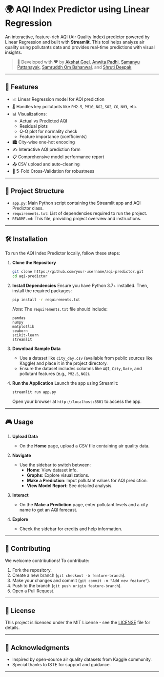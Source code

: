 # 🌍 AQI Index Predictor using Linear Regression

An interactive, feature-rich AQI (Air Quality Index) predictor powered by Linear Regression and built with **Streamlit**. This tool helps analyze air quality using pollutants data and provides real-time predictions with visual insights.

> 📌 Developed with ❤️ by [Akshat Goel](http://linkedin.com/in/akshat-goel-b13054323), [Anwita Padhi](https://www.linkedin.com/in/anwita-padhi-187576321/), [Samanyu Pattanayak](https://www.linkedin.com/in/samanyu-pattanayak-8757551a9/), [Samruddh Om Bahanwal](https://www.linkedin.com/in/samruddh-om-bahanwal-48a93a228?utm_source=share&utm_campaign=share_via&utm_content=profile&utm_medium=ios_app), and [Shruti Deepak](https://www.linkedin.com/in/shruti-deepak-956820362/)

---

## 🚀 Features

- 📈 Linear Regression model for AQI prediction
- 🌡️ Handles key pollutants like `PM2.5`, `PM10`, `NO2`, `SO2`, `CO`, `NH3`, etc.
- 📊 Visualizations:
  - Actual vs Predicted AQI
  - Residual plots
  - Q-Q plot for normality check
  - Feature importance (coefficients)
- 🏙️ City-wise one-hot encoding
- ✍️ Interactive AQI prediction form
- 📋 Comprehensive model performance report
- 📤 CSV upload and auto-cleaning
- 🔁 5-Fold Cross-Validation for robustness

---

## 📁 Project Structure

- `app.py`: Main Python script containing the Streamlit app and AQI Predictor class.
- `requirements.txt`: List of dependencies required to run the project.
- `README.md`: This file, providing project overview and instructions.

---

## 🛠️ Installation

To run the AQI Index Predictor locally, follow these steps:

1. **Clone the Repository**
   ```bash
   git clone https://github.com/your-username/aqi-predictor.git
   cd aqi-predictor
   ```

2. **Install Dependencies**
   Ensure you have Python 3.7+ installed. Then, install the required packages:
   ```bash
   pip install -r requirements.txt
   ```

   *Note*: The `requirements.txt` file should include:
   ```
   pandas
   numpy
   matplotlib
   seaborn
   scikit-learn
   streamlit
   ```

3. **Download Sample Data**
   - Use a dataset like `city_day.csv` (available from public sources like Kaggle) and place it in the project directory.
   - Ensure the dataset includes columns like `AQI`, `City`, `Date`, and pollutant features (e.g., `PM2.5`, `NO2`).

4. **Run the Application**
   Launch the app using Streamlit:
   ```bash
   streamlit run app.py
   ```
   Open your browser at `http://localhost:8501` to access the app.

---

## 🎮 Usage

1. **Upload Data**
   - On the **Home** page, upload a CSV file containing air quality data.

2. **Navigate**
   - Use the sidebar to switch between:
     - **Home**: View dataset info.
     - **Graphs**: Explore visualizations.
     - **Make a Prediction**: Input pollutant values for AQI prediction.
     - **View Model Report**: See detailed analysis.

3. **Interact**
   - On the **Make a Prediction** page, enter pollutant levels and a city name to get an AQI forecast.

4. **Explore**
   - Check the sidebar for credits and help information.

---

## 🤝 Contributing

We welcome contributions! To contribute:
1. Fork the repository.
2. Create a new branch (`git checkout -b feature-branch`).
3. Make your changes and commit (`git commit -m "Add new feature"`).
4. Push to the branch (`git push origin feature-branch`).
5. Open a Pull Request.

---

## 📜 License

This project is licensed under the MIT License - see the [LICENSE](LICENSE) file for details.

---

## 🙏 Acknowledgments

- Inspired by open-source air quality datasets from Kaggle community.
- Special thanks to ISTE for support and guidance.

---
